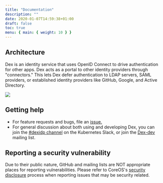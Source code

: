 ```yaml
---
title: "Documentation"
description: ""
date: 2020-01-07T14:59:38+01:00
draft: false
toc: true
menu: { main: { weight: 10 } }
---
```


## Architecture

Dex is an identity service that uses OpenID Connect to drive authentication for other apps. Dex acts as a portal to other identity providers through "connectors." This lets Dex defer authentication to LDAP servers, SAML providers, or established identity providers like GitHub, Google, and Active Directory.

<img src="/img/architecture.png">

## Getting help

* For feature requests and bugs, file an [issue.](https://github.com/dexidp/dex/issues)
* For general discussion about both using and developing Dex, you can join the [#dexidp channel](slack://channel?team=T09NY5SBT&id=C011URMR41W)
on the Kubernetes Slack, or join the [Dex-dev](https://groups.google.com/forum/#!forum/dex-dev) mailing list.

## Reporting a security vulnerability

Due to their public nature, GitHub and mailing lists are NOT appropriate places for reporting vulnerabilities. Please refer to CoreOS's [security disclosure](https://coreos.com/security/disclosure/) process when reporting issues that may be security related.

